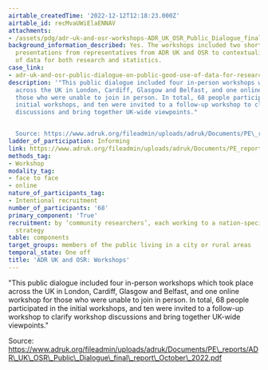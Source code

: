 ```yaml
---
airtable_createdTime: '2022-12-12T12:18:23.000Z'
airtable_id: recMvaUWiElaENNAV
attachments:
- /assets/pdg/adr-uk-and-osr-workshops-ADR_UK_OSR_Public_Dialogue_final_report_October_2022.pdf
background_information_described: Yes. The workshops included two short ‘explainer’
  presentations from representatives from ADR UK and OSR to contextualise the use
  of data for both research and statistics.
case_link:
- adr-uk-and-osr-public-dialogue-on-public-good-use-of-data-for-research-and-statistics
description: '"This public dialogue included four in-person workshops which took place
  across the UK in London, Cardiff, Glasgow and Belfast, and one online workshop for
  those who were unable to join in person. In total, 68 people participated in the
  initial workshops, and ten were invited to a follow-up workshop to clarify workshop
  discussions and bring together UK-wide viewpoints."


  Source: https://www.adruk.org/fileadmin/uploads/adruk/Documents/PE\_reports/ADR\_UK\_OSR\_Public\_Dialogue\_final\_report\_October\_2022.pdf'
ladder_of_participation: Informing
link: https://www.adruk.org/fileadmin/uploads/adruk/Documents/PE_reports/ADR_UK_OSR_Public_Dialogue_final_report_October_2022.pdf
methods_tag:
- Workshop
modality_tag:
- face to face
- online
nature_of_participants_tag:
- Intentional recruitment
number_of_participants: '68'
primary_component: 'True'
recruitment: by ‘community researchers’, each working to a nation-specific recruitment
  strategy
table: components
target_groups: members of the public living in a city or rural areas
temporal_state: One off
title: 'ADR UK and OSR: Workshops'
---
```


"This public dialogue included four in-person workshops which took place across the UK in London, Cardiff, Glasgow and Belfast, and one online workshop for those who were unable to join in person. In total, 68 people participated in the initial workshops, and ten were invited to a follow-up workshop to clarify workshop discussions and bring together UK-wide viewpoints."

Source: https://www.adruk.org/fileadmin/uploads/adruk/Documents/PE\_reports/ADR\_UK\_OSR\_Public\_Dialogue\_final\_report\_October\_2022.pdf